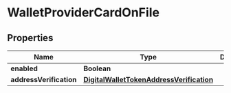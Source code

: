 
# WalletProviderCardOnFile

## Properties
Name | Type | Description | Notes
------------ | ------------- | ------------- | -------------
**enabled** | **Boolean** |  |  [optional]
**addressVerification** | [**DigitalWalletTokenAddressVerification**](DigitalWalletTokenAddressVerification.md) |  |  [optional]



